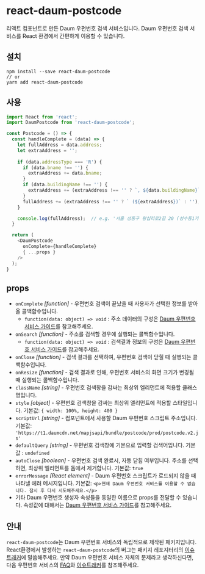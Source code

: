 # react-daum-postcode

리액트 컴포넌트로 만든 Daum 우편번호 검색 서비스입니다. Daum 우편번호 검색 서비스를 React 환경에서 간편하게 이용할 수 있습니다.

## 설치

```shell
npm install --save react-daum-postcode
// or
yarn add react-daum-postcode
```

## 사용

```javascript
import React from 'react';
import DaumPostcode from 'react-daum-postcode';

const Postcode = () => {
  const handleComplete = (data) => {
    let fullAddress = data.address;
    let extraAddress = ''; 
    
    if (data.addressType === 'R') {
      if (data.bname !== '') {
        extraAddress += data.bname;
      }
      if (data.buildingName !== '') {
        extraAddress += (extraAddress !== '' ? `, ${data.buildingName}` : data.buildingName);
      }
      fullAddress += (extraAddress !== '' ? ` (${extraAddress})` : '');
    }

    console.log(fullAddress);  // e.g. '서울 성동구 왕십리로2길 20 (성수동1가)'
  }

  return (
    <DaumPostcode
      onComplete={handleComplete}
      { ...props }
    />
  );
}
```

## props

- `onComplete` _[function]_ - 우편번호 검색이 끝났을 때 사용자가 선택한 정보를 받아올 콜백함수입니다.
  - `function(data: object) => void` : 주소 데이터의 구성은 [Daum 우편번호 서비스 가이드](http://postcode.map.daum.net/guide)를 참고해주세요.
- `onSearch` _[function]_ - 주소를 검색할 경우에 실행되는 콜백함수입니다.
  - `function(data: object) => void` : 검색결과 정보의 구성은 [Daum 우편번호 서비스 가이드](http://postcode.map.daum.net/guide)를 참고해주세요.
- `onClose` _[function]_ - 검색 결과를 선택하여, 우편번호 검색이 닫힐 때 실행되는 콜백함수입니다.
- `onResize` _[function]_ - 검색 결과로 인해, 우편번호 서비스의 화면 크기가 변경될 때 실행되는 콜백함수입니다.
- `className` _[string]_ - 우편번호 검색창을 감싸는 최상위 엘리먼트에 적용할 클래스명입니다.
- `style` _[object]_ - 우편번호 검색창을 감싸는 최상위 엘리먼트에 적용할 스타일입니다. 기본값: `{ width: 100%, height: 400 }`
- `scriptUrl` _[string]_ - 컴포넌트에서 사용할 Daum 우편번호 스크립트 주소입니다. 기본값: `'https://t1.daumcdn.net/mapjsapi/bundle/postcode/prod/postcode.v2.js'`
- `defaultQuery` _[string]_ - 우편번호 검색창에 기본으로 입력할 검색어입니다. 기본값 : `undefined`
- `autoClose` _[boolean]_ - 우편번호 검색 완료시, 자동 닫힘 여부입니다. 주소를 선택하면, 최상위 엘리먼트를 돔에서 제거합니다. 기본값: `true`
- `errorMessage` _[React element]_ - Daum 우편번호 스크립트가 로드되지 않을 때 나타낼 에러 메시지입니다. 기본값: `<p>현재 Daum 우편번호 서비스를 이용할 수 없습니다. 잠시 후 다시 시도해주세요.</p>`
- 기타 Daum 우편번호 생성자 속성들을 동일한 이름으로 props를 전달할 수 있습니다. 속성값에 대해서는 [Daum 우편번호 서비스 가이드](http://postcode.map.daum.net/guide#attributes)를 참고해주세요.

## 안내

`react-daum-postcode`는 Daum 우편번호 서비스와 독립적으로 제작된 패키지입니다. React환경에서 발생하는 `react-daum-postcode`의 버그는 패키지 레포지터리의 [이슈트래커](https://github.com/kimminsik-bernard/react-daum-postcode/issues)에 말씀해주세요. 만약 Daum 우편번호 서비스 자체의 문제라고 생각하신다면, 다음 우편번호 서비스의 [FAQ](https://github.com/daumPostcode/QnA/blob/master/README.md)와 [이슈트래커](https://github.com/daumPostcode/QnA/issues)를 참조해주세요.